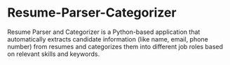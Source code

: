 # Resume-Parser-Categorizer
Resume Parser and Categorizer is a Python-based application that automatically extracts candidate information (like name, email, phone number) from resumes and categorizes them into different job roles based on relevant skills and keywords. 
